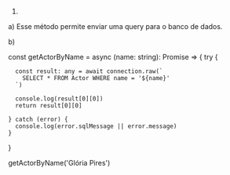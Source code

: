 1)

a) Esse método permite enviar uma query para o banco de dados.

b) 

const getActorByName = async (name: string): Promise<any> => {
    try {

      const result: any = await connection.raw(`
        SELECT * FROM Actor WHERE name = '${name}'
      `)

      console.log(result[0][0])
      return result[0][0]

    } catch (error) {
      console.log(error.sqlMessage || error.message)
    }
}

getActorByName('Glória Pires')